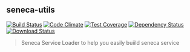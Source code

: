 ## seneca-utils

[![Build Status](https://travis-ci.org/immanuel192/seneca-ultils.png?branch=master)](https://travis-ci.org/immanuel192/seneca-ultils/)
[![Code Climate](https://codeclimate.com/github/immanuel192/seneca-ultils.png)](https://codeclimate.com/github/immanuel192/seneca-ultils)
[![Test Coverage](https://codeclimate.com/github/immanuel192/seneca-ultils/badges/coverage.svg)](https://codeclimate.com/github/immanuel192/seneca-ultils/coverage)
[![Dependency Status](https://img.shields.io/david/immanuel192/seneca-ultils.svg?style=flat-square)](https://david-dm.org/immanuel192/seneca-utils)
[![Download Status](https://img.shields.io/npm/dm/immanuel192/seneca-ultils.svg?style=flat-square)](https://www.npmjs.com/package/seneca-utils)

> Seneca Service Loader to help you easily buiild seneca service
